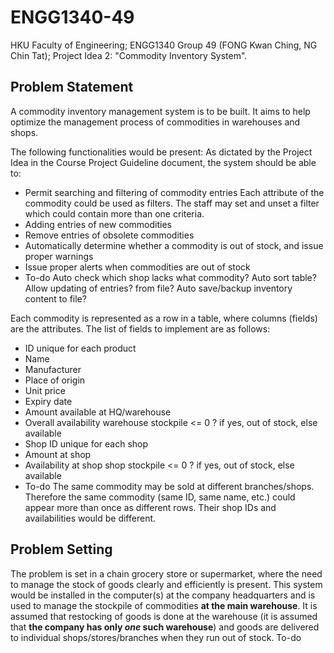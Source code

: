 # ENGG1340-49
 HKU Faculty of Engineering; ENGG1340 Group 49 (FONG Kwan Ching, NG Chin Tat); Project Idea 2: "Commodity Inventory System".
 
 ## Problem Statement
 A commodity inventory management system is to be built. It aims to help optimize the management process of commodities in warehouses and shops.
 
 The following functionalities would be present:
 As dictated by the Project Idea in the Course Project Guideline document, the system should be able to:
 * Permit searching and filtering of commodity entries
   Each attribute of the commodity could be used as filters. The staff may set and unset a filter which could contain more than one criteria.
 * Adding entries of new commodities
 * Remove entries of obsolete commodities
 * Automatically determine whether a commodity is out of stock, and issue proper warnings
 * Issue proper alerts when commodities are out of stock
 * To-do
   Auto check which shop lacks what commodity?
   Auto sort table?
   Allow updating of entries? from file?
   Auto save/backup inventory content to file?
 
 Each commodity is represented as a row in a table, where columns (fields) are the attributes. The list of fields to implement are as follows:
 - ID                                unique for each product
 - Name
 - Manufacturer
 - Place of origin
 - Unit price
 - Expiry date
 - Amount available at HQ/warehouse
 - Overall availability              warehouse stockpile <= 0 ? if yes, out of stock, else available
 - Shop ID                           unique for each shop
 - Amount at shop                    
 - Availability at shop              shop stockpile <= 0 ? if yes, out of stock, else available   
 - To-do
 The same commodity may be sold at different branches/shops. Therefore the same commodity (same ID, same name, etc.) could appear more than once as different rows. Their shop IDs and availabilities would be different.
 
 ## Problem Setting
 The problem is set in a chain grocery store or supermarket, where the need to manage the stock of goods clearly and efficiently is present. This system would be installed in the computer(s) at the company headquarters and is used to manage the stockpile of commodities **at the main warehouse**. It is assumed that restocking of goods is done at the warehouse (it is assumed that **the company has only _one_ such warehouse**) and goods are delivered to individual shops/stores/branches when they run out of stock.
  To-do

